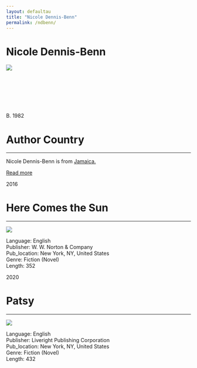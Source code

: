 ```yaml
---
layout: defaultau
title: "Nicole Dennis-Benn"
permalink: /ndbenn/
---
```

<!-- partial:index.partial.html -->
<div class="content">
    <h1>Nicole Dennis-Benn</h1>
    <div class="quote">
        <div><img src="https://static01.nyt.com/images/2019/05/30/books/30dennisbenn2/merlin_155609961_59e190b7-6c87-477f-84e2-79db9d94606c-superJumbo.jpg" class="logo"></div>
    </div>
    <div class="timeline">
        <div style="padding-bottom:100px;"></div>
        <div class="block">
            <div class="date right"><p class="right"> B. 1982</p></div>
            <div class="dot"></div>
            <div class="left first">
            <div class="author_country">
                <h1>Author Country</h1><hr>
          <div class="aclocation">  <p>Nicole Dennis-Benn is from <a href="{{ site.baseurl }}/4">Jamaica.</a></p> </div>
                  <div class="acreadmore"><a href="https://en.wikipedia.org/wiki/Nicole_Dennis-Benn" target="_blank">Read more</a></div>
            </div>
            </div>
        </div>
        <div class="block">
            <div class="date left"><p class="left">2016</p></div>
            <div class="dot"></div>
            <div class="right hide">
                <h1>Here Comes the Sun</h1><hr>
                <p><img src="https://encrypted-tbn1.gstatic.com/images?q=tbn:ANd9GcS-cD2kXp8kULUQBV-uX9ea39qVOlTBXSQdKXdgfKofFMvxn9F_"></p>
                <p>
                Language: English<br/>
                Publisher: W. W. Norton & Company<br/>
                Pub_location: New York, NY, United States<br/>
                Genre: Fiction (Novel)<br/>
                Length: 352<br/>                   </p>
            </div>
        </div>
       <div class="block">
            <div class="date left"><p class="left">2020</p></div>
            <div class="dot"></div>
            <div class="right hide">
                <h1>Patsy</h1><hr>
                <p><img src="https://m.media-amazon.com/images/I/51poJi-QZiL._SY291_BO1,204,203,200_QL40_FMwebp_.jpg"></p>
                <p>
                Language: English<br/>
                Publisher: Liveright Publishing Corporation<br/>
                Pub_location: New York, NY, United States<br/>
                Genre: Fiction (Novel)<br/>
                Length: 432<br/>                   </p>
            </div>
        </div>
  <!-- partial -->
<script src='https://cdnjs.cloudflare.com/ajax/libs/jquery/3.1.1/jquery.min.js'></script><script  src="{{ site.baseurl }}/assets/js/authorscript.js"></script>